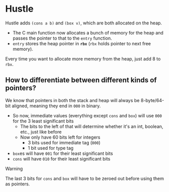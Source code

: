 # Hustle

Hustle adds `(cons a b)` and `(box v)`, which are both allocated on the heap.

- The C main function now allocates a bunch of memory for the heap and passes the pointer to that to the `entry` function.
- `entry` stores the heap pointer in **`rbx`** (`rbx` holds pointer to next free memory).

Every time you want to allocate more memory from the heap, just add 8 to `rbx`.

## How to differentiate between different kinds of pointers?

We know that pointers in both the stack and heap will always be 8-byte/64-bit aligned,
meaning they end in `000` in binary.

- So now, immediate values (everything except `cons` and `box`) will use `000` for the 3 least significant bits
  - The bits to the left of that will determine whether it's an int, boolean, etc., just like before
  - Now only have 60 bits left for integers
    - 3 bits used for immediate tag (`000`)
    - 1 bit used for type tag
- `box`es will have `001` for their least significant bits
- `cons` will have `010` for their least significant bits

> [!WARNING]
> The last 3 bits for `cons` and `box` will have to be zeroed out before using them as pointers.
